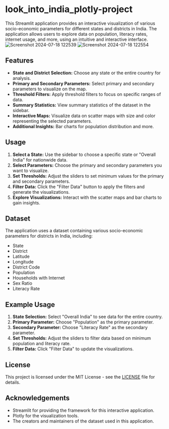 # look_into_india_plotly-project
This Streamlit application provides an interactive visualization of various socio-economic parameters for different states and districts in India. The application allows users to explore data on population, literacy rates, internet usage, and more, using an intuitive and interactive interface.
![Screenshot 2024-07-18 122539](https://github.com/user-attachments/assets/cac9e951-b2dc-4adf-ae51-bafe002e6e0f)
![Screenshot 2024-07-18 122554](https://github.com/user-attachments/assets/2a829f0e-065a-41bc-9e01-77f93463f35c)

## Features

- **State and District Selection:** Choose any state or the entire country for analysis.
- **Primary and Secondary Parameters:** Select primary and secondary parameters to visualize on the map.
- **Threshold Filters:** Apply threshold filters to focus on specific ranges of data.
- **Summary Statistics:** View summary statistics of the dataset in the sidebar.
- **Interactive Maps:** Visualize data on scatter maps with size and color representing the selected parameters.
- **Additional Insights:** Bar charts for population distribution and more.

## Usage

1. **Select a State:** Use the sidebar to choose a specific state or "Overall India" for nationwide data.
2. **Select Parameters:** Choose the primary and secondary parameters you want to visualize.
3. **Set Thresholds:** Adjust the sliders to set minimum values for the primary and secondary parameters.
4. **Filter Data:** Click the "Filter Data" button to apply the filters and generate the visualizations.
5. **Explore Visualizations:** Interact with the scatter maps and bar charts to gain insights.

## Dataset

The application uses a dataset containing various socio-economic parameters for districts in India, including:

- State
- District
- Latitude
- Longitude
- District Code
- Population
- Households with Internet
- Sex Ratio
- Literacy Rate

## Example Usage

1. **State Selection:** Select "Overall India" to see data for the entire country.
2. **Primary Parameter:** Choose "Population" as the primary parameter.
3. **Secondary Parameter:** Choose "Literacy Rate" as the secondary parameter.
4. **Set Thresholds:** Adjust the sliders to filter data based on minimum population and literacy rate.
5. **Filter Data:** Click "Filter Data" to update the visualizations.

## License

This project is licensed under the MIT License - see the [LICENSE](LICENSE) file for details.

## Acknowledgements

- Streamlit for providing the framework for this interactive application.
- Plotly for the visualization tools.
- The creators and maintainers of the dataset used in this application.
